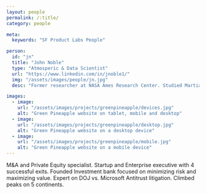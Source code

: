 ```yaml
---
layout: people
permalink: /:title/
category: people

meta:
  keywords: "SF Product Labs People"

person:
  id: "jn"
  title: "John Noble"
  type: "Atmosperic & Data Scientist"
  url: "https://www.linkedin.com/in/jnoble1/"
  img: "/assets/images/people/jn.jpg"
  desc: "Former researcher at NASA Ames Research Center. Studied Martian atmosphere for over 10 years. Expert in software development and atmospheric science. Has an M.S. in Meteorology."

images:
  - image:
    url: "/assets/images/projects/greenpineapple/devices.jpg"
    alt: "Green Pineapple website on tablet, mobile and desktop"
  - image:
    url: "/assets/images/projects/greenpineapple/desktop.jpg"
    alt: "Green Pineapple website on a desktop device"
  - image:
    url: "/assets/images/projects/greenpineapple/mobile.jpg"
    alt: "Green Pineapple website on a mobile device"
---
```

<p>M&A and Private Equity specialist. Startup and Enterprise executive with 4 successful exits. Founded Investment bank focused on minimizing risk and maximizing value. Expert on DOJ vs. Microsoft Antitrust litigation. Climbed peaks on 5 continents.</p>